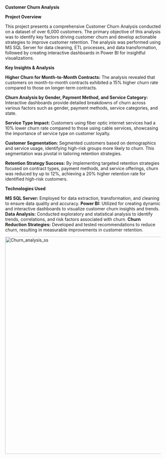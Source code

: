 **Customer Churn Analysis**

**Project Overview**

This project presents a comprehensive Customer Churn Analysis conducted on a dataset of over 6,000 customers. The primary objective of this analysis was to identify key factors driving customer churn and develop actionable strategies to improve customer retention. The analysis was performed using MS SQL Server for data cleaning, ETL processes, and data transformation, followed by creating interactive dashboards in Power BI for insightful visualizations.

**Key Insights & Analysis**

**Higher Churn for Month-to-Month Contracts:** The analysis revealed that customers on month-to-month contracts exhibited a 15% higher churn rate compared to those on longer-term contracts.

**Churn Analysis by Gender, Payment Method, and Service Category:** Interactive dashboards provide detailed breakdowns of churn across various factors such as gender, payment methods, service categories, and state.

**Service Type Impact:** Customers using fiber optic internet services had a 10% lower churn rate compared to those using cable services, showcasing the importance of service type on customer loyalty.

**Customer Segmentation:** Segmented customers based on demographics and service usage, identifying high-risk groups more likely to churn. This segmentation was pivotal in tailoring retention strategies.

**Retention Strategy Success:** By implementing targeted retention strategies focused on contract types, payment methods, and service offerings, churn was reduced by up to 12%, achieving a 20% higher retention rate for identified high-risk customers.

**Technologies Used**

**MS SQL Server:** Employed for data extraction, transformation, and cleaning to ensure data quality and accuracy.
**Power BI:** Utilized for creating dynamic and interactive dashboards to visualize customer churn insights and trends.
**Data Analysis:** Conducted exploratory and statistical analysis to identify trends, correlations, and risk factors associated with churn.
**Churn Reduction Strategies:** Developed and tested recommendations to reduce churn, resulting in measurable improvements in customer retention.




<img width="700" alt="Churn_analysis_ss" src="https://github.com/user-attachments/assets/d95ba5cd-8c2f-4b1a-b410-9f9b0ab2ba28">
